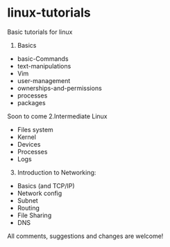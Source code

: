 # linux-tutorials
Basic tutorials for linux
1. Basics
* basic-Commands
* text-manipulations
* Vim
* user-management
* ownerships-and-permissions
* processes
* packages

Soon to come
2.Intermediate Linux
* Files system
* Kernel
* Devices
* Processes
* Logs

3. Introduction to Networking:
* Basics (and TCP/IP)
* Network config
* Subnet
* Routing
* File Sharing
* DNS

All comments, suggestions and changes are welcome!
